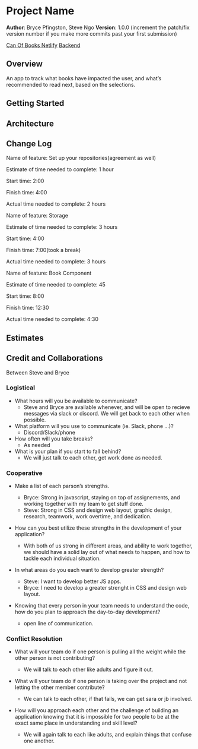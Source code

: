 # Project Name

**Author**: Bryce Pfingston, Steve Ngo
**Version**: 1.0.0 (increment the patch/fix version number if you make more commits past your first submission)

[Can Of Books Netlify](canofbooksaboutsteveandbryce.netlify.app)
[Backend](https://github.com/BryceandSteve/can-of-books-backend)

## Overview

An app to track what books have impacted the user, and what’s recommended to read next, based on the selections.

## Getting Started
<!-- What are the steps that a user must take in order to build this app on their own machine and get it running? -->

## Architecture
<!-- Provide a detailed description of the application design. What technologies (languages, libraries, etc) you're using, and any other relevant design information. -->

## Change Log

Name of feature: Set up your repositories(agreement as well)

Estimate of time needed to complete: 1 hour

Start time: 2:00

Finish time: 4:00

Actual time needed to complete: 2 hours

Name of feature: Storage

Estimate of time needed to complete: 3 hours

Start time: 4:00

Finish time: 7:00(took a break)

Actual time needed to complete: 3 hours

Name of feature: Book Component

Estimate of time needed to complete: 45

Start time: 8:00

Finish time: 12:30

Actual time needed to complete: 4:30

## Estimates
<!-- See below -->

## Credit and Collaborations

Between Steve and Bryce

### Logistical

- What hours will you be available to communicate?
  - Steve and Bryce are available whenever, and will be open to recieve messages via slack or discord. We will get back to each other when possible.
- What platform will you use to communicate (ie. Slack, phone …)?
  - Discord/Slack/phone
- How often will you take breaks?
  - As needed
- What is your plan if you start to fall behind?
  - We will just talk to each other, get work done as needed.

### Cooperative

- Make a list of each parson’s strengths.
  - Bryce: Strong in javascript, staying on top of assignements, and working together with my team to get stuff done.
  - Steve: Strong in CSS and design web layout, graphic design, research, teamwork, work overtime, and dedication.

- How can you best utilize these strengths in the development of your application?
  - With both of us strong in different areas, and ability to work together, we should have a solid lay out of what needs to happen, and how to tackle each individual situation.

- In what areas do you each want to develop greater strength?
  - Steve: I want to develop better JS apps.
  - Bryce: I need to develop a greater strenght in CSS and design web layout.

- Knowing that every person in your team needs to understand the code, how do you plan to approach the day-to-day development?
  - open line of communication.

### Conflict Resolution

- What will your team do if one person is pulling all the weight while the other person is not contributing?
  - We will talk to each other like adults and figure it out.

- What will your team do if one person is taking over the project and not letting the other member contribute?
  - We can talk to each other, if that fails, we can get sara or jb involved.

- How will you approach each other and the challenge of building an application knowing that it is impossible for two people to be at the exact same place in understanding and skill level?
  - We will again talk to each like adults, and explain things that confuse one another.
